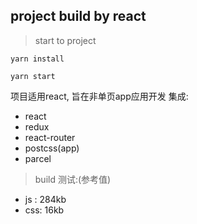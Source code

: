 ## project build by react

> start to project

```shell
yarn install

yarn start
```

项目适用react, 旨在非单页app应用开发
集成:

- react
- redux
- react-router
- postcss(app)
- parcel

> build 测试:(参考值)

- js : 284kb
- css: 16kb